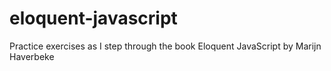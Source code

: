# eloquent-javascript
Practice exercises as I step through the book Eloquent JavaScript by Marijn Haverbeke